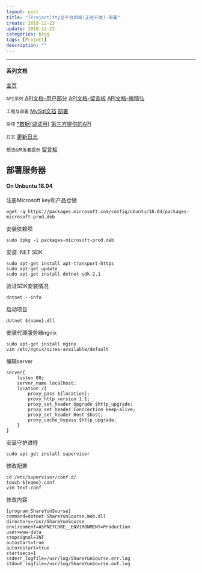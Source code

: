 ```yaml
---
layout: post
title: "[Project]tty全平台后端(正在开发)-部署"
create: 2018-12-23
update: 2018-12-23
categories: blog
tags: [Project]
description: ""
---
```


-------

#### 系列文档

[主页](https://h1542462994.github.io/blog/2018/12/23/aspserver-index/)

`API系列` [API文档-用户部分](https://h1542462994.github.io/blog/2018/12/23/aspserver-api-user/)  [API文档-留言板](https://h1542462994.github.io/blog/2019/01/09/aspserver-api-msgboard/)   [API文档-微精弘](https://h1542462994.github.io/blog/2019/01/09/aspserver-api-wejh/)

`工程与部署` [MySql文档](https://h1542462994.github.io/blog/2018/12/23/aspserver-mysql/)  [部署](https://h1542462994.github.io/blog/2018/12/23/aspserver-deploy/)

`杂项` [*数据(调试用)](https://h1542462994.github.io/blog/2018/12/23/aspserver-data/)    [第三方提供的API](https://h1542462994.github.io/blog/2018/12/23/aspserver-providedapi/)


`日志` [更新日志](https://h1542462994.github.io/blog/2019/01/09/aspserver-updatelog/)

`想法&开发者提示` [留言板](https://h1542462994.github.io/blog/2019/01/03/aspserver-msgboard/)

## 部署服务器

#### On Unbuntu 18.04

注册Microsoft key和产品仓储

```bush
wget -q https://packages.microsoft.com/config/ubuntu/18.04/packages-microsoft-prod.deb
```

安装依赖项

```bush
sudo dpkg -i packages-microsoft-prod.deb
```

安装 .NET SDK

```bush
sudo apt-get install apt-transport-https
sudo apt-get update
sudo apt-get install dotnet-sdk-2.1
```

验证SDK安装情况

```bush
dotnet --info
```

启动项目

```bush
dotnet ${name}.dll
```

安装代理服务器ngnix

```bush
sudo apt-get install nginx
vim /etc/ngnix/sites-available/default
```

编辑server
```vim
server{
    listen 80;
    server_name localhost;
    location /{
        proxy_pass ${location};
        proxy_http_version 1.1;
        proxy_set_header Upgrade $http_upgrade;
        proxy_set_header Conncection keep-alive;
        proxy_set_header Host $host;
        proxy_cache_bypass $http_upgrade;
    }
}
```

安装守护进程

```
sudo apt-get install supervisor
```

修改配置

```
cd /etc/supervisor/conf.d/
touch ${name}.conf
vim text.conf
```

修改内容
```
[program:ShareYunSourse]   
command=dotnet ShareYunSourse.Web.dll 
directory=/usr/ShareYunSourse
environment=ASPNETCORE__ENVIRONMENT=Production
user=www-data 
stopsignal=INT
autostart=true 
autorestart=true 
startsecs=1
stderr_logfile=/usr/log/ShareYunSourse.err.log
stdout_logfile=/usr/log/ShareYunSourse.out.log
```

